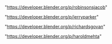"https://developer.blender.org/p/robinsonsjacob"

"https://developer.blender.org/p/jerryparker"

"https://developer.blender.org/p/richardsgovan"

"https://developer.blender.org/p/haroldmehta"

 
